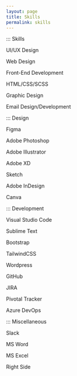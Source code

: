 ```yaml
---
layout: page
title: Skills
permalink: skills
---
```


<div class="lg:container lg:mx-auto">
  <div class="grid grid-cols-12 gap-4">
    <div class="col-span-3">
      <p class="text-sm text-gray-500 hover:text-gray-900 py-2 lg:py-1 mx-auto uppercase font-semibold">::: Skills</p>
      <p class="text-sm">UI/UX Design</p>
      <p class="text-sm">Web Design</p>
      <p class="text-sm">Front-End Development</p>
      <p class="text-sm">HTML/CSS/SCSS</p>
      <p class="text-sm">Graphic Design</p>
      <p class="text-sm">Email Design/Development</p>
      <p class="text-sm text-gray-500 hover:text-gray-900 mt-3 py-2 lg:py-1 mx-auto uppercase font-semibold">::: Design</p>
      <p class="text-sm">Figma</p>
      <p class="text-sm">Adobe Photoshop</p>
      <p class="text-sm">Adobe Illustrator</p>
      <p class="text-sm">Adobe XD</p>
      <p class="text-sm">Sketch</p>
      <p class="text-sm">Adobe InDesign</p>
      <p class="text-sm">Canva</p>
      <p class="text-sm text-gray-500 hover:text-gray-900 mt-3 py-2 lg:py-1 mx-auto uppercase font-semibold">::: Development</p>
      <p class="text-sm">Visual Studio Code</p>
      <p class="text-sm">Sublime Text</p>
      <p class="text-sm">Bootstrap</p>
      <p class="text-sm">TailwindCSS</p>
      <p class="text-sm">Wordpress</p>
      <p class="text-sm">GitHub</p>
      <p class="text-sm">JIRA</p>
      <p class="text-sm">Pivotal Tracker</p>
      <p class="text-sm">Azure DevOps</p>
      <p class="text-sm text-gray-500 hover:text-gray-900 mt-3 py-2 lg:py-1 mx-auto uppercase font-semibold">::: Miscellaneous</p>
      <p class="text-sm">Slack</p>
      <p class="text-sm">MS Word</p>
      <p class="text-sm">MS Excel</p>
    </div>
    <div class="col-span-9">
      Right Side
    </div>
  </div>
</div>